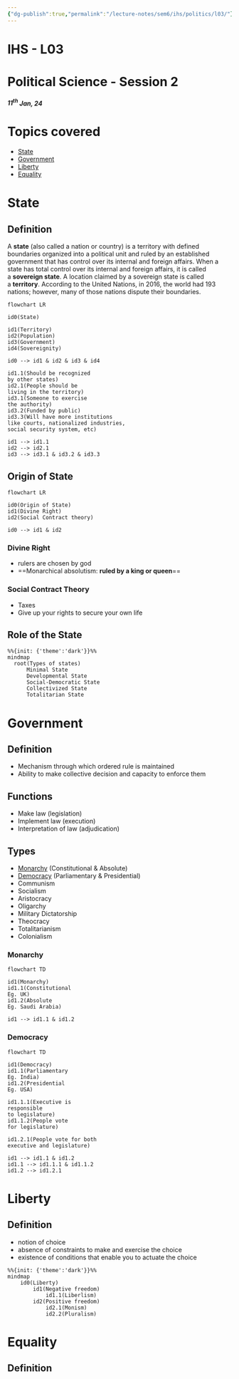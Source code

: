 ```yaml
---
{"dg-publish":true,"permalink":"/lecture-notes/sem6/ihs/politics/l03/"}
---
```



# **IHS - L03**
# Political Science - Session 2
##### $11^{th}$ Jan, 24
# Topics covered
- [State](#State)
- [Government](#Government)
- [Liberty](#Liberty)
- [Equality](#Equality)

# State
## Definition
A **state** (also called a nation or country) is a territory with defined boundaries organized into a political unit and ruled by an established government that has control over its internal and foreign affairs. When a state has total control over its internal and foreign affairs, it is called a **sovereign state**. A location claimed by a sovereign state is called a **territory**. According to the United Nations, in 2016, the world had 193 nations; however, many of those nations dispute their boundaries.
```mermaid
flowchart LR

id0(State)

id1(Territory)
id2(Population)
id3(Government)
id4(Sovereignity)

id0 --> id1 & id2 & id3 & id4

id1.1(Should be recognized 
by other states)
id2.1(People should be 
living in the territory)
id3.1(Someone to exercise
the authority)
id3.2(Funded by public)
id3.3(Will have more institutions 
like courts, nationalized industries, 
social security system, etc)

id1 --> id1.1
id2 --> id2.1
id3 --> id3.1 & id3.2 & id3.3
```
## Origin of State

```mermaid
flowchart LR

id0(Origin of State)
id1(Divine Right)
id2(Social Contract theory)

id0 --> id1 & id2
```
### Divine Right
- rulers are chosen by god
- ==Monarchical absolutism: **ruled by a king or queen**==
### Social Contract Theory
- Taxes
- Give up your rights to secure your own life
## Role of the State
```mermaid
%%{init: {'theme':'dark'}}%%
mindmap
  root(Types of states)
	  Minimal State
	  Developmental State
	  Social-Democratic State
	  Collectivized State
	  Totalitarian State
```
# Government
## Definition
- Mechanism through which ordered rule is maintained
- Ability to make collective decision and capacity to enforce them
## Functions
- Make law (legislation)
- Implement law (execution)
- Interpretation of law (adjudication)
## Types
- [Monarchy](#monarchy) (Constitutional & Absolute)
- [Democracy](#democracy) (Parliamentary & Presidential)
- Communism
- Socialism
- Aristocracy
- Oligarchy
- Military Dictatorship
- Theocracy
- Totalitarianism
- Colonialism
### Monarchy
```mermaid
flowchart TD

id1(Monarchy)
id1.1(Constitutional
Eg. UK)
id1.2(Absolute
Eg. Saudi Arabia)

id1 --> id1.1 & id1.2
```
### Democracy
```mermaid
flowchart TD

id1(Democracy)
id1.1(Parliamentary
Eg. India)
id1.2(Presidential
Eg. USA)

id1.1.1(Executive is 
responsible
to legislature)
id1.1.2(People vote 
for legislature)

id1.2.1(People vote for both
executive and legislature)

id1 --> id1.1 & id1.2
id1.1 --> id1.1.1 & id1.1.2
id1.2 --> id1.2.1
```
# Liberty
## Definition
- notion of choice
- absence of constraints to make and exercise the choice
- existence of conditions that enable you to actuate the choice
```mermaid
%%{init: {'theme':'dark'}}%%
mindmap
	id0(Liberty)
		id1(Negative freedom)
			id1.1(Liberlism)
		id2(Positive freedom)
			id2.1(Monism)
			id2.2(Pluralism)
```
# Equality
## Definition